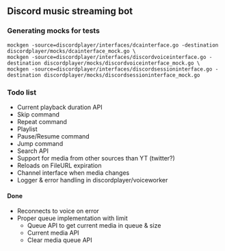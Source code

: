 ## Discord music streaming bot

### Generating mocks for tests
```shell
mockgen -source=discordplayer/interfaces/dcainterface.go -destination discordplayer/mocks/dcainterface_mock.go \
mockgen -source=discordplayer/interfaces/discordvoiceinterface.go -destination discordplayer/mocks/discordvoiceinterface_mock.go \
mockgen -source=discordplayer/interfaces/discordsessioninterface.go -destination discordplayer/mocks/discordsessioninterface_mock.go
```

### Todo list
- Current playback duration API
- Skip command
- Repeat command
- Playlist
- Pause/Resume command
- Jump command
- Search API
- Support for media from other sources than YT (twitter?)
- Reloads on FileURL expiration
- Channel interface when media changes
- Logger & error handling in discordplayer/voiceworker

#### Done
- Reconnects to voice on error
- Proper queue implementation with limit
	- Queue API to get current media in queue & size
	- Current media API
	- Clear media queue API